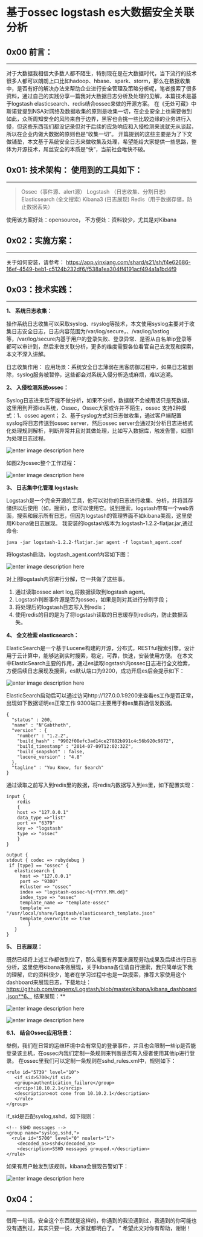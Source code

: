 # 基于ossec logstash es大数据安全关联分析

0x00 前言：
--------

* * *

对于大数据我相信大多数人都不陌生，特别现在是在大数据时代，当下流行的技术很多人都可以朗朗上口比如hadoop、hbase、spark、storm，那么在数据收集中，是否有好的解决办法来帮助企业进行安全管理及策略分析呢，笔者搜索了很多资料，通过自己的实践分享一篇我对大数据日志分析及处理的见解，本篇技术是基于logstash elasticsearch、redis结合ossec来做的开源方案。 在《无处可藏》中斯诺登提到NSA对网络及数据收集的原则是收集一切，在企业安全上也需要做到如此，众所周知安全的风险来自于边界，黑客也会挑一些比较边缘的业务进行入侵，但这些东西我们都没记录但对于后续的应急响应和入侵检测来说就无从谈起，所以在企业内做大数据的原则也是“收集一切”。 开篇提到的这些主要是为了下文做铺垫，本文基于系统安全日志来做收集及处理，希望能给大家提供一些思路，整体为开源技术，屌丝安全的本质是“快”，当前社会唯快不破。

0x01: 技术架构： 使用到的工具如下：
---------------------

* * *

> Ossec（事件源、alert源） Logstash （日志收集、分割日志) Elasticsearch (全文搜索) Kibana3 (日志展现) Redis（用于数据存储，防止数据丢失）

使用该方案好处：opensource， 不方便处：资料较少，尤其是对Kibana

0x02：实施方案：
----------

* * *

关于如何安装，请参考： https://app.yinxiang.com/shard/s21/sh/f4e62686-16ef-4549-beb1-c5124b232df6/f538a1ea304ff4191acf494a1a1bd4f9

0x03：技术实践：
----------

* * *

**1、 系统日志收集：**

操作系统日志收集可以采取syslog、rsyslog等技术，本文使用syslog主要对于收集日志安全日志，日志内容范围为/var/log/secure，、/var/log/lastlog等，/var/log/secure内基于用户的登录失败、登录异常、是否从白名单ip登录等都可以审计到，然后来做关联分析，更多的维度需要各位看官自己去发现和探索，本文不深入讲解。

日志收集作用： 应用场景：系统安全日志薄弱在黑客防御过程中，如果日志被删除，syslog服务被暂停，这些都会对系统入侵分析造成麻烦，难以追溯。

**2、 入侵检测系统ossec：**

Syslog日志进来后不能不做分析，如果不分析，数据就不会被用活只是死数据，这里用到开源ids系统，Ossec，Ossec大家或许并不陌生，ossec 支持2种模式：1、ossec agent； 2、基于syslog方式对日志做收集，通过客户端配置syslog将日志传送到ossec server，然后ossec server会通过对分析日志进格式化处理规则解析，判断异常并且对其做处理，比如写入数据库，触发告警，如图1为处理日志过程。

![enter image description here](http://drops.javaweb.org/uploads/images/a25cf8e9ac7d4e7a121f4c098de27a1b1ff9389e.jpg)

如图2为ossec整个工作过程：

![enter image description here](http://drops.javaweb.org/uploads/images/093a31b2578a642aff241125b26a7d6b39e42392.jpg)

**3、 日志集中化管理 logstash:**

Logstash是一个完全开源的工具，他可以对你的日志进行收集、分析，并将其存储供以后使用（如，搜索），您可以使用它。说到搜索，logstash带有一个web界面，搜索和展示所有日志，但因为logstash的管理界面不如kibana美观，这里使用Kibana做日志展现。 我安装的logstash版本为:logstash-1.2.2-flatjar.jar,通过命令:

```
java -jar logstash-1.2.2-flatjar.jar agent -f logstash_agent.conf

```

将logstash启动，logstash_agent.conf内容如下图：

![enter image description here](http://drops.javaweb.org/uploads/images/16533a7cbcedda99eb69c95129a87f0b59602d79.jpg)

对上图logstash内容进行分解，它一共做了这些事。

1.  通过读取ossec alert log,将数据读取到logstash agent。
2.  Logstash判断事件源是否为ossec，如果是则对其进行分割字段；
3.  将处理后的logstash日志写入到redis；
4.  使用redis的目的是为了将logstash读取的日志缓存到redis内，防止数据丢失。

**4、 全文检索 elasticsearch：**

ElasticSearch是一个基于Lucene构建的开源，分布式，RESTful搜索引擎。设计用于云计算中，能够达到实时搜索，稳定，可靠，快速，安装使用方便。 在本文中ElasticSearch主要的作用，通过es读取logstash内ossec日志进行全文检索，方便后续日志展现及搜索，es默认端口为9200，成功开启es后会提示如下：

![enter image description here](http://drops.javaweb.org/uploads/images/cfa802be41f7da9a90b13188e82f591ff0e2223f.jpg)

ElasticSearch启动后可以通过访问http://127.0.0.1:9200来查看es工作是否正常，出现如下数据证明es正常工作 9300端口主要用于和es集群通信发数据。

```
{
  "status" : 200,
  "name" : "N'Gabthoth",
  "version" : {
    "number" : "1.2.2",
    "build_hash" : "9902f08efc3ad14ce27882b991c4c56b920c9872",
    "build_timestamp" : "2014-07-09T12:02:32Z",
    "build_snapshot" : false,
    "lucene_version" : "4.8"
  },
  "tagline" : "You Know, for Search"
}

```

通过读取之前写入到redis里的数据，将redis内数据写入到es里，如下配置实现：

```
input {
    redis 
    {
    host => "127.0.0.1"
    data_type =>"list"
    port => "6379"
    key => "logstash"
    type => "ossec"
    }
}

output {
stdout { codec => rubydebug }
 if [type] == "ossec" {
   elasticsearch {
     host => "127.0.0.1"
     port => "9300"
     #cluster => "ossec"
     index => "logstash-ossec-%{+YYYY.MM.dd}"
     index_type => "ossec"
     template_name => "template-ossec"
     template => "/usr/local/share/logstash/elasticsearch_template.json"
     template_overwrite => true
        }
   }
}

```

**5、 日志展现：**

既然已经将上述工作都做到位了，那么需要有界面来展现劳动成果及后续进行日志分析，这里使用kibana来做展现，关于kibana各位请自行搜索，我只简单说下我的理解，它的资料很少，笔者在学习过程中也是一路摸索，推荐大家使用这个dashboard来展现日志，下载地址：https://github.com/magenx/Logstash/blob/master/kibana/kibana_dashboard.json**6、 结果展现：**

![enter image description here](http://drops.javaweb.org/uploads/images/a90d1e94a9be79e66e9fd91cbdf5c340dac45284.jpg)

![enter image description here](http://drops.javaweb.org/uploads/images/6601c171e976f26b14b4028f816d8d60ea2e94dd.jpg)

**6.1、 结合Ossec应用场景：**

举例，我们在日常的运维环境中会有常见的登录事件，并且也会限制一些ip是否能登录该主机，在ossec内我们定制一条规则来判断是否有入侵者使用其他ip进行登录。 在ossec里我们可以定制一条规则在sshd_rules.xml中，规则如下：

```
<rule id="5739" level="10">
   <if_sid>5700</if_sid>
   <group>authentication_failure</group>
   <srcip>!10.10.2.1</srcip>
   <description>not come from 10.10.2.1</description>
   </rule>
</group>

```

if_sid是匹配syslog,sshd，如下规则：

```
<!-- SSHD messages -->
<group name="syslog,sshd,">
  <rule id="5700" level="0" noalert="1">
    <decoded_as>sshd</decoded_as>
    <description>SSHD messages grouped.</description>
</rule>

```

如果有用户触发到该规则，kibana会展现告警如下：

![enter image description here](http://drops.javaweb.org/uploads/images/b05dbe5a9ff88fec3650a048ea708c80aec8dfe0.jpg)

0x04：
-----

* * *

借用一句话，安全这个东西就是这样的，你遇到的我没遇到过，我遇到的你可能也没有遇到过，其实只要一说，大家就都明白了。 ” 希望此文对你有帮助，谢谢！
